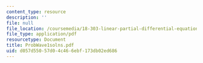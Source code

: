 ```yaml
---
content_type: resource
description: ''
file: null
file_location: /coursemedia/18-303-linear-partial-differential-equations-fall-2006/d057d55057d04c466ebf173db02ed686_ProbWave1solns.pdf
file_type: application/pdf
resourcetype: Document
title: ProbWave1solns.pdf
uid: d057d550-57d0-4c46-6ebf-173db02ed686
---
```

